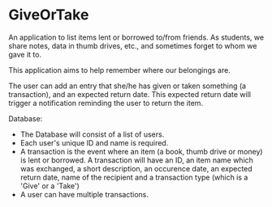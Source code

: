 # GiveOrTake

An application to list items lent or borrowed to/from friends. As students, we share notes, data in thumb drives, etc., and sometimes forget to whom we gave it to. 

This application aims to help remember where our belongings are. 

The user can add an entry that she/he has given or taken something (a transaction), and an expected return date. This expected return date will trigger a notification reminding the user to return the item. 

Database:

- The Database will consist of a list of users.
- Each user's unique ID and name is required.
- A transaction is the event where an item (a book, thumb drive or money) is lent or borrowed. A transaction will have an ID, an item name which was exchanged, a short description, an occurence date, an expected return date, name of the recipient and a transaction type (which is a 'Give' or a 'Take')
- A user can have multiple transactions.
